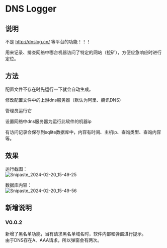 # DNS Logger   
## 说明  
不是 http://dnslog.cn/  等平台的功能！！！  

用来记录、排查网络中哪台机器访问了特定的网站（挖矿），方便应急响应时进行定位。  

## 方法  
配置文件不存在时先运行一下就会自动生成。   

修改配置文件中的上游dns服务器（默认为阿里、腾讯DNS）  

管理员运行它  

设置网络中dns服务器为运行此软件的机器ip  

有访问记录会保存到sqlite数据库中，内容有时间、主机ip、查询类型、查询内容等。  

## 效果  

运行截图：  
![Snipaste_2024-02-20_15-49-25](https://github.com/wrysunny/dns-logger/assets/20748454/67f15896-5dfe-4a15-95a2-452155483d02)  


数据库内容：  
![Snipaste_2024-02-20_15-49-56](https://github.com/wrysunny/dns-logger/assets/20748454/ea3f3888-d9ff-4b6d-87f1-8c59fec87e6b)  

## 新增说明   

### V0.0.2   
新增了黑名单功能，当有请求黑名单域名时，软件内部和弹窗进行提示。  
由于DNS存在A、AAA请求，所以弹窗会有两次。  
